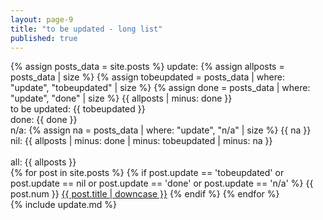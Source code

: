 ```yaml
---
layout: page-9
title: "to be updated - long list"
published: true
---
```


{% assign posts_data = site.posts %}
update: {% assign allposts = posts_data | size %} {% assign tobeupdated = posts_data | where: "update", "tobeupdated" | size %} {% assign done = posts_data | where: "update", "done" | size %} {{ allposts | minus: done }}  
to be updated: {{ tobeupdated }}  
done: {{ done }}  
n/a: {% assign na = posts_data | where: "update", "n/a" | size %} {{ na }}  
nil: {{ allposts | minus: done | minus: tobeupdated | minus: na }}  
<br />
all: {{ allposts }}
<br />
{% for post in site.posts %}
{% if post.update == 'tobeupdated' or post.update == nil or post.update == 'done' or post.update == 'n/a' %}
{{ post.num }} <a href="{{ post.url }}">{{ post.title | downcase }}</a>
{% endif %}
{% endfor %}
<br />
{% include update.md %}
